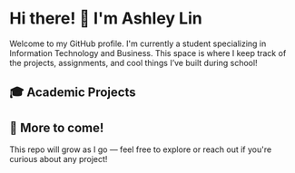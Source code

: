 # Hi there! 👋 I'm Ashley Lin

Welcome to my GitHub profile. I'm currently a student specializing in Information Technology and Business. This space is where I keep track of the projects, assignments, and cool things I’ve built during school!

## 🎓 Academic Projects


## 📌 More to come!
This repo will grow as I go — feel free to explore or reach out if you're curious about any project!
